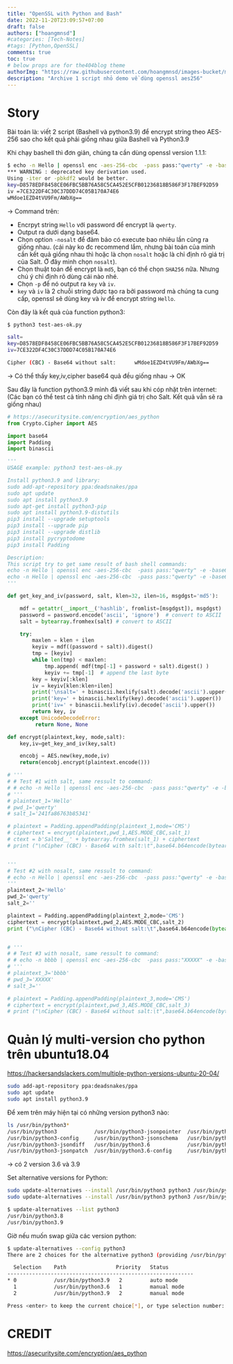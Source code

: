 ```yaml
---
title: "OpenSSL with Python and Bash"
date: 2022-11-20T23:09:57+07:00
draft: false
authors: ["hoangmnsd"]
#categories: [Tech-Notes]
#tags: [Python,OpenSSL]
comments: true
toc: true
# below props are for the404blog theme
authorImg: "https://raw.githubusercontent.com/hoangmnsd/images-bucket/master/static/images/hoangmsnd-avatar001.jpg"
description: "Archive 1 script nhỏ demo về dùng openssl aes256"
---
```


# Story

Bài toán là: viết 2 script (Bashell và python3.9) để encrypt string theo AES-256 sao cho kết quả phải giống nhau giữa Bashell và Python3.9

Khi chạy bashell thì đơn giản, chúng ta cần dùng openssl version 1.1.1:
```sh
$ echo -n Hello | openssl enc -aes-256-cbc  -pass pass:"qwerty" -e -base64 -nosalt -md md5 -p
*** WARNING : deprecated key derivation used.
Using -iter or -pbkdf2 would be better.
key=D8578EDF8458CE06FBC5BB76A58C5CA452E5CFB01236818B586F3F17BEF92D59
iv =7CE322DF4C30C37DDD74C05B170A74E6
wMdoe1EZD4tVU9Fm/AWbXg==
```
-> Command trên: 
- Encrpyt string `Hello` với password để encrypt là `qwerty`.   
- Output ra dưới dạng base64.  
- Chọn option `-nosalt` để đảm bảo có execute bao nhiêu lần cũng ra giống nhau. (cái này ko đc recommend lắm, nhưng bài toán của mình cần kết quả giống nhau thì hoặc là chọn `nosalt` hoặc là chỉ định rõ giá trị của Salt. Ở đây minh chọn `nosalt`).   
- Chọn thuật toán để encrypt là `md5`, bạn có thể chọn `SHA256` nữa. Nhưng chú ý chỉ định rõ dùng cái nào nhé.   
- Chọn `-p` để nó output ra `key` và `iv`.  
- `key` và `iv` là 2 chuỗi string được tạo ra bởi password mà chúng ta cung cấp, openssl sẽ dùng key và iv để encrypt string `Hello`.  


Còn đây là kết quả của function python3:  
```sh
$ python3 test-aes-ok.py

salt=
key=D8578EDF8458CE06FBC5BB76A58C5CA452E5CFB01236818B586F3F17BEF92D59
iv=7CE322DF4C30C37DDD74C05B170A74E6

Cipher (CBC) - Base64 without salt:      wMdoe1EZD4tVU9Fm/AWbXg==
```

-> Có thể thấy key,iv,cipher base64 quả đều giống nhau -> OK


Sau đây là function python3.9 mình đã viết sau khi cóp nhặt trên internet: 
(Các bạn có thể test cả tính năng chỉ định giá trị cho Salt. Kết quả vẫn sẽ ra giống nhau) 

```python
# https://asecuritysite.com/encryption/aes_python
from Crypto.Cipher import AES

import base64
import Padding
import binascii

'''
USAGE example: python3 test-aes-ok.py

Install python3.9 and library:
sudo add-apt-repository ppa:deadsnakes/ppa
sudo apt update
sudo apt install python3.9
sudo apt-get install python3-pip
sudo apt install python3.9-distutils
pip3 install --upgrade setuptools
pip3 install --upgrade pip
pip3 install --upgrade distlib
pip3 install pycryptodome
pip3 install Padding

Description:
This script try to get same result of bash shell commands:
echo -n Hello | openssl enc -aes-256-cbc  -pass pass:"qwerty" -e -base64 -S 241fa86763b85341 -md md5 -p
echo -n Hello | openssl enc -aes-256-cbc  -pass pass:"qwerty" -e -base64 -nosalt -md md5 -p
'''

def get_key_and_iv(password, salt, klen=32, ilen=16, msgdgst='md5'):

    mdf = getattr(__import__('hashlib', fromlist=[msgdgst]), msgdgst)
    password = password.encode('ascii', 'ignore')  # convert to ASCII
    salt = bytearray.fromhex(salt) # convert to ASCII

    try:
        maxlen = klen + ilen
        keyiv = mdf((password + salt)).digest()
        tmp = [keyiv]
        while len(tmp) < maxlen:
            tmp.append( mdf(tmp[-1] + password + salt).digest() )
            keyiv += tmp[-1]  # append the last byte
        key = keyiv[:klen]
        iv = keyiv[klen:klen+ilen]
        print('\nsalt=' + binascii.hexlify(salt).decode('ascii').upper())
        print('key=' + binascii.hexlify(key).decode('ascii').upper())
        print('iv=' + binascii.hexlify(iv).decode('ascii').upper())
        return key, iv
    except UnicodeDecodeError:
         return None, None

def encrypt(plaintext,key, mode,salt):
    key,iv=get_key_and_iv(key,salt)

    encobj = AES.new(key,mode,iv)
    return(encobj.encrypt(plaintext.encode()))

# '''
# # Test #1 with salt, same ressult to command:
# # echo -n Hello | openssl enc -aes-256-cbc  -pass pass:"qwerty" -e -base64 -S 241fa86763b85341  -md md5 -p
# '''
# plaintext_1='Hello'
# pwd_1='qwerty'
# salt_1='241fa86763b85341'

# plaintext = Padding.appendPadding(plaintext_1,mode='CMS')
# ciphertext = encrypt(plaintext,pwd_1,AES.MODE_CBC,salt_1)
# ctext = b'Salted__' + bytearray.fromhex(salt_1) + ciphertext
# print ("\nCipher (CBC) - Base64 with salt:\t",base64.b64encode(bytearray(ctext)).decode())


'''
# Test #2 with nosalt, same ressult to command:
# echo -n Hello | openssl enc -aes-256-cbc  -pass pass:"qwerty" -e -base64 -nosalt -md md5 -p
'''
plaintext_2='Hello'
pwd_2='qwerty'
salt_2=''

plaintext = Padding.appendPadding(plaintext_2,mode='CMS')
ciphertext = encrypt(plaintext,pwd_2,AES.MODE_CBC,salt_2)
print ("\nCipher (CBC) - Base64 without salt:\t",base64.b64encode(bytearray(ciphertext)).decode())


# '''
# # Test #3 with nosalt, same ressult to command:
# # echo -n bbbb | openssl enc -aes-256-cbc  -pass pass:"XXXXX" -e -base64 -nosalt -md md5 -p
# '''
# plaintext_3='bbbb'
# pwd_3='XXXXX'
# salt_3=''

# plaintext = Padding.appendPadding(plaintext_3,mode='CMS')
# ciphertext = encrypt(plaintext,pwd_3,AES.MODE_CBC,salt_3)
# print ("\nCipher (CBC) - Base64 without salt:\t",base64.b64encode(bytearray(ciphertext)).decode())
```

# Quản lý multi-version cho python trên ubuntu18.04

https://hackersandslackers.com/multiple-python-versions-ubuntu-20-04/

```sh
sudo add-apt-repository ppa:deadsnakes/ppa
sudo apt update
sudo apt install python3.9
```

Để xem trên máy hiện tại có những version python3 nào:  
```sh
ls /usr/bin/python3*
/usr/bin/python3            /usr/bin/python3-jsonpointer  /usr/bin/python3.6m         /usr/bin/python3m-config
/usr/bin/python3-config     /usr/bin/python3-jsonschema   /usr/bin/python3.6m-config
/usr/bin/python3-jsondiff   /usr/bin/python3.6            /usr/bin/python3.9
/usr/bin/python3-jsonpatch  /usr/bin/python3.6-config     /usr/bin/python3m
```
-> có 2 version 3.6 và 3.9

Set alternative versions for Python:  
```sh
sudo update-alternatives --install /usr/bin/python3 python3 /usr/bin/python3.6 1
sudo update-alternatives --install /usr/bin/python3 python3 /usr/bin/python3.9 2

$ update-alternatives --list python3
/usr/bin/python3.8
/usr/bin/python3.9
```

Giờ nếu muốn swap giữa các version python:  
```sh
$ update-alternatives --config python3
There are 2 choices for the alternative python3 (providing /usr/bin/python3).

  Selection    Path                Priority   Status
------------------------------------------------------------
* 0            /usr/bin/python3.9   2         auto mode
  1            /usr/bin/python3.6   1         manual mode
  2            /usr/bin/python3.9   2         manual mode

Press <enter> to keep the current choice[*], or type selection number:
```

# CREDIT

https://asecuritysite.com/encryption/aes_python